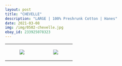 ```yaml
---
layout: post
title: "CHEVELLE"
description: "LARGE | 100% Preshrunk Cotton | Hanes"
date: 2021-03-08
img: /img/0502-chevelle.jpg
ebay_id: 233925078323
---
```




<table style="width:100%;"><tr><td style="vertical-align:top;">
      <figure class="tmblr-full" data-orig-height="2048" data-orig-width="1365" data-orig-src="https://concertshirts.netlify.app/shirts/0502/0502-01.jpg"><img src="https://64.media.tumblr.com/651621c39cad0f0ccf8dea7c8792379e/423adfd52e89cb82-85/s540x810/5ac757593139874aeeda9a62e303b7460ede23c8.jpg" data-orig-height="2048" data-orig-width="1365" data-orig-src="https://concertshirts.netlify.app/shirts/0502/0502-01.jpg"/></figure></td>
    <td style="vertical-align:top;">
      <figure class="tmblr-full" data-orig-height="2048" data-orig-width="1365" data-orig-src="https://concertshirts.netlify.app/shirts/0502/0502-02.jpg"><img src="https://64.media.tumblr.com/dce87406ed2295bde71dfa7e969b3721/423adfd52e89cb82-98/s540x810/15223a4c9aa5868bb3a67b86f05b8ae8dafb8ffa.jpg" data-orig-height="2048" data-orig-width="1365" data-orig-src="https://concertshirts.netlify.app/shirts/0502/0502-02.jpg"/></figure></td>
  </tr></table>
